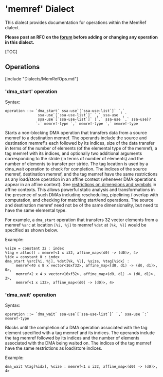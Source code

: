 # 'memref' Dialect

This dialect provides documentation for operations within the MemRef dialect.

**Please post an RFC on the [forum](https://llvm.discourse.group/c/mlir/31)
before adding or changing any operation in this dialect.**

[TOC]

## Operations

[include "Dialects/MemRefOps.md"]

### 'dma_start' operation

Syntax:

```
operation ::= `dma_start` ssa-use`[`ssa-use-list`]` `,`
               ssa-use`[`ssa-use-list`]` `,` ssa-use `,`
               ssa-use`[`ssa-use-list`]` (`,` ssa-use `,` ssa-use)?
              `:` memref-type `,` memref-type `,` memref-type
```

Starts a non-blocking DMA operation that transfers data from a source memref to
a destination memref. The operands include the source and destination memref's
each followed by its indices, size of the data transfer in terms of the number
of elements (of the elemental type of the memref), a tag memref with its
indices, and optionally two additional arguments corresponding to the stride (in
terms of number of elements) and the number of elements to transfer per stride.
The tag location is used by a dma_wait operation to check for completion. The
indices of the source memref, destination memref, and the tag memref have the
same restrictions as any load/store operation in an affine context (whenever DMA
operations appear in an affine context). See
[restrictions on dimensions and symbols](Affine.md/#restrictions-on-dimensions-and-symbols)
in affine contexts. This allows powerful static analysis and transformations in
the presence of such DMAs including rescheduling, pipelining / overlap with
computation, and checking for matching start/end operations. The source and
destination memref need not be of the same dimensionality, but need to have the
same elemental type.

For example, a `dma_start` operation that transfers 32 vector elements from a
memref `%src` at location `[%i, %j]` to memref `%dst` at `[%k, %l]` would be
specified as shown below.

Example:

```mlir
%size = constant 32 : index
%tag = alloc() : memref<1 x i32, affine_map<(d0) -> (d0)>, 4>
%idx = constant 0 : index
dma_start %src[%i, %j], %dst[%k, %l], %size, %tag[%idx] :
     memref<40 x 8 x vector<16xf32>, affine_map<(d0, d1) -> (d0, d1)>, 0>,
     memref<2 x 4 x vector<16xf32>, affine_map<(d0, d1) -> (d0, d1)>, 2>,
     memref<1 x i32>, affine_map<(d0) -> (d0)>, 4>
```

### 'dma_wait' operation

Syntax:

```
operation ::= `dma_wait` ssa-use`[`ssa-use-list`]` `,` ssa-use `:` memref-type
```

Blocks until the completion of a DMA operation associated with the tag element
specified with a tag memref and its indices. The operands include the tag memref
followed by its indices and the number of elements associated with the DMA being
waited on. The indices of the tag memref have the same restrictions as
load/store indices.

Example:

```mlir
dma_wait %tag[%idx], %size : memref<1 x i32, affine_map<(d0) -> (d0)>, 4>
```
